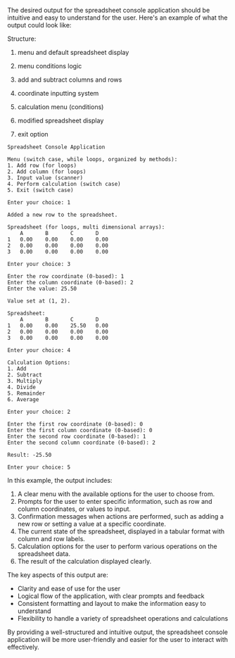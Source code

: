 The desired output for the spreadsheet console application should be intuitive and easy to understand for the user. Here's an example of what the output could look like:

Structure: 

1. menu and default spreadsheet display
2. menu conditions logic

3. add and subtract columns and rows 
4. coordinate inputting system
5. calculation menu (conditions)

6. modified spreadsheet display
7. exit option

```
Spreadsheet Console Application

Menu (switch case, while loops, organized by methods):
1. Add row (for loops)
2. Add column (for loops)
3. Input value (scanner)
4. Perform calculation (switch case)
5. Exit (switch case)

Enter your choice: 1

Added a new row to the spreadsheet.

Spreadsheet (for loops, multi dimensional arrays):
    A       B       C       D
1   0.00    0.00    0.00    0.00
2   0.00    0.00    0.00    0.00
3   0.00    0.00    0.00    0.00

Enter your choice: 3

Enter the row coordinate (0-based): 1
Enter the column coordinate (0-based): 2
Enter the value: 25.50

Value set at (1, 2).

Spreadsheet:
    A       B       C       D
1   0.00    0.00    25.50   0.00
2   0.00    0.00    0.00    0.00
3   0.00    0.00    0.00    0.00

Enter your choice: 4

Calculation Options:
1. Add
2. Subtract
3. Multiply
4. Divide
5. Remainder
6. Average

Enter your choice: 2

Enter the first row coordinate (0-based): 0
Enter the first column coordinate (0-based): 0
Enter the second row coordinate (0-based): 1
Enter the second column coordinate (0-based): 2

Result: -25.50

Enter your choice: 5
```

In this example, the output includes:

1. A clear menu with the available options for the user to choose from.
2. Prompts for the user to enter specific information, such as row and column coordinates, or values to input.
3. Confirmation messages when actions are performed, such as adding a new row or setting a value at a specific coordinate.
4. The current state of the spreadsheet, displayed in a tabular format with column and row labels.
5. Calculation options for the user to perform various operations on the spreadsheet data.
6. The result of the calculation displayed clearly.

The key aspects of this output are:

- Clarity and ease of use for the user
- Logical flow of the application, with clear prompts and feedback
- Consistent formatting and layout to make the information easy to understand
- Flexibility to handle a variety of spreadsheet operations and calculations

By providing a well-structured and intuitive output, the spreadsheet console application will be more user-friendly and easier for the user to interact with effectively.